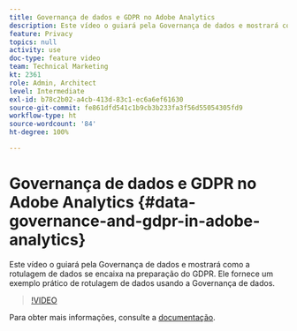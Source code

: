 ```yaml
---
title: Governança de dados e GDPR no Adobe Analytics
description: Este vídeo o guiará pela Governança de dados e mostrará como a rotulagem de dados se encaixa na preparação do GDPR. Ele fornece um exemplo prático de rotulagem de dados usando a Governança de dados.
feature: Privacy
topics: null
activity: use
doc-type: feature video
team: Technical Marketing
kt: 2361
role: Admin, Architect
level: Intermediate
exl-id: b78c2b02-a4cb-413d-83c1-ec6a6ef61630
source-git-commit: fe861dfd541c1b9cb3b233fa3f56d55054305fd9
workflow-type: ht
source-wordcount: '84'
ht-degree: 100%

---
```


# Governança de dados e GDPR no Adobe Analytics {#data-governance-and-gdpr-in-adobe-analytics}

Este vídeo o guiará pela Governança de dados e mostrará como a rotulagem de dados se encaixa na preparação do GDPR. Ele fornece um exemplo prático de rotulagem de dados usando a Governança de dados.

>[!VIDEO](https://video.tv.adobe.com/v/25455/?quality=12)

Para obter mais informações, consulte a [documentação](https://experienceleague.adobe.com/docs/analytics/admin/data-governance/an-gdpr-overview.html?lang=pt-BR).
